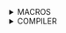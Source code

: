 <details>
<summary>MACROS</summary>
  
- Marco là 1 tên bất kì (do lập trình viên đặt tên) trỏ tới 1 khối lệnh thực hiện một chức năng nào đó.
- Trong quá trình tiền xử lí (pre-processor), các macro được sử dụng trong chương trình được thay thế bởi các khối câu lệnh tương ứng.
  1. Khi ta sử dụng chỉ thị #include, nội dung chứa trong header file sẽ được sao chép vào file hiện tại. Khi include sử dụng dấu ngoặc nhọn < > thì preprocessor sẽ được dẫn tới Include Directory của Compiler.
     
     #include <file>
  
  2. Một Macro có thể coi là một loại viết tắt. Trước khi sử dụng một macro, phải định nghĩa nó rõ ràng bằng chỉ thị #define, cấu trúc như ví dụ sau: 
  
     #define MAX 10
  
 </details>
 
<details>
<summary>COMPILER</summary>
Quy trình dịch là quá trình chuyển đổi từ ngôn ngữ bậc cao sang ngôn ngữ máy để máy tính có thể hiểu và thực thi. Ngôn ngữ lập trình C là một ngôn ngữ dạng biên dịch. Chương trình được viết bằng C muốn chạy được trên máy tính phải trải qua một quá trình biên dịch để chuyển đổi từ dạng mã nguồn sang chương trình dạng mã thực thi. Quá trình được chia ra làm 4 giai đoạn chính:
  
- Giai đoàn tiền xử lý (Pre-processor)
- Giai đoạn dịch ngôn ngữ bậc cao sang Asembly (Compiler)
- Giai đoạn dịch Asembly sang ngôn ngữ máy (Asember)
- Giai đoạn liên kết (Linker)
  
  ![Screenshot 2023-06-11 115314](https://github.com/anhkhoa15159357/EmbeddedT6/assets/136165537/4351c0fe-bc92-4ac5-8ba7-5d3851494c43)
  
  CHI TIẾT TỪNG QUÁ TRÌNH
  
    1. Giai đoàn tiền xử lý (Pre-processor)
  - file (.c .h .hpp .cpp) --> file (.i) (preprocessed source)
  - Nhận mã nguồn, các thư viện được include trong main.c được thêm vào, xóa bỏ comment
  - Cú pháp: gcc -E main.c -o main.i
  
    2. Giai đoạn dịch ngôn ngữ bậc cao sang Asembly (Compiler)
  - file (.i) --> (.s) (Assembly code)
  - Dich ngôn ngữ bậc cao sang ngôn ngữ Assembly (một ngôn ngữ bậc thấp gần với tập lệnh của bộ vi xử lý) và mỗi vi điều khiển sẽ có cách code Assembly khác nhau.
  - Cú pháp: gcc main.i -S -o main.s
  
  3. Giai đoạn dịch asembly sang ngôn ngữ máy (Asember)
  - file (.s) --> (.o/ .obj)
  - Dịch chương trình sang mã máy (0 & 1), tạo ra các file hệ thống 
  - Cú pháp: gcc -c main.s -o main.o
  
  4. Giai đoạn liên kết (Linker)
  - file (.o) --> (.exe) (executable)
  - Trong giai đoạn này mã máy của một chương trình dịch từ nhiều nguồn (file .c hoặc file thư viện .lib) được liên kết lại với nhau để tạo thành chương trình đích duy nhất
  

